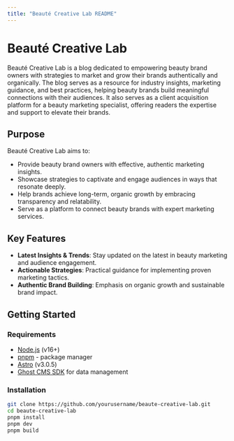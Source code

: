 ```yaml
---
title: "Beauté Creative Lab README"
---
```


# Beauté Creative Lab

Beauté Creative Lab is a blog dedicated to empowering beauty brand owners with strategies to market and grow their brands authentically and organically. The blog serves as a resource for industry insights, marketing guidance, and best practices, helping beauty brands build meaningful connections with their audiences. It also serves as a client acquisition platform for a beauty marketing specialist, offering readers the expertise and support to elevate their brands.

## Purpose

Beauté Creative Lab aims to:

- Provide beauty brand owners with effective, authentic marketing insights.
- Showcase strategies to captivate and engage audiences in ways that resonate deeply.
- Help brands achieve long-term, organic growth by embracing transparency and relatability.
- Serve as a platform to connect beauty brands with expert marketing services.

## Key Features

- **Latest Insights & Trends**: Stay updated on the latest in beauty marketing and audience engagement.
- **Actionable Strategies**: Practical guidance for implementing proven marketing tactics.
- **Authentic Brand Building**: Emphasis on organic growth and sustainable brand impact.

## Getting Started

### Requirements

- [Node.js](https://nodejs.org/) (v16+)
- [pnpm](https://pnpm.io/) - package manager
- [Astro](https://astro.build/) (v3.0.5)
- [Ghost CMS SDK](https://ghost.org/docs/) for data management

### Installation

```bash
git clone https://github.com/yourusername/beaute-creative-lab.git
cd beaute-creative-lab
pnpm install
pnpm dev
pnpm build
```
